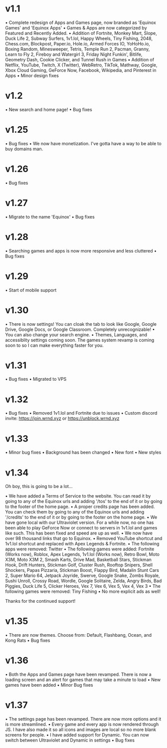 # v1.1
• Complete redesign of Apps and Games page, now branded as 'Equinox Games' and 'Equinox Apps'
• Games & Apps are now categorized by Featured and Recently Added.
• Addition of Fortnite, Monkey Mart, Slope, Duck Life 2, Subway Surfers, 1v1.lol, Happy Wheels, Tiny Fishing, 2048, Chess.com, Blockpost, Paper.io, Hole.io, Armed Forces IO, YoHoHo.io, Boxing Random, Minesweeper, Tetris, Temple Run 2, Pacman, Granny, Learn to Fly 2, Fireboy and Watergirl 3, Friday Night Funkin', Bitlife, Geometry Dash, Cookie Clicker, and Tunnel Rush in Games
• Addition of Netflix, YouTube, Twitch, X (Twitter), WebRetro, TikTok, Mathway, Google, Xbox Cloud Gaming, GeForce Now, Facebook, Wikipedia, and Pinterest in Apps
• Minor design fixes

# v1.2
• New search and home page!
• Bug fixes

# v1.25
• Bug fixes
• We now have monetization. I've gotta have a way to be able to buy domains man.

# v1.26
• Bug fixes

# v1.27
• Migrate to the name 'Equinox'
• Bug fixes

# v1.28 
• Searching games and apps is now more responsive and less cluttered
• Bug fixes

# v1.29
• Start of mobile support

# v1.30
• There is now settings! You can cloak the tab to look like Google, Google Drive, Google Docs, or Google Classroom. Completely unrecognizable! 
• You can also change your search engine.
• Themes, Languages, and accessiblity settings coming soon. The games system revamp is coming soon to so I can make everything faster for you.

# v1.31
• Bug fixes
• Migrated to VPS

# v1.32
• Bug fixes
• Removed 1v1.lol and Fortnite due to issues
• Custom discord invite: https://join.wrnd.xyz or https://unblock.wrnd.xyz

# v1.33
• Minor bug fixes
• Background has been changed
• New font
• New styles

# v1.34
Oh boy, this is going to be a lot...

• We have added a Terms of Service to the website. You can read it by going to any of the Equinox urls and adding '/tos' to the end of it or by going to the footer of the home page.
• A proper credits page has been added. You can check them by going to any of the Equinox urls and adding '/credits' to the end of it or by going to the footer on the home page.
• We have gone local with our Ultraviolet version. For a while now, no one has been able to play GeForce Now or connect to servers in 1v1.lol and games like such. This has been fixed and speed are up as well.
• We now have over 98 thousand links that go to Equinox.
• Removed YouTube shortcut and 1v1.lol shortcut and replaced with Apex Legends & Fortnite.
• The following apps were removed: Twitter
• The following games were added: Fortnite (Works now), Roblox, Apex Legends, 1v1.lol (Works now), Retro Bowl, Moto X3M, Moto X3M 2, Smash Karts, Drive Mad, Basketball Stars, Stickman Hook, Drift Hunters, Stickman Golf, Cluster Rush, Rooftop Snipers, Shell Shockers, Papas Pizzaria, Stickman Boost, Flappy Bird, Madalin Stunt Cars 2, Super Mario 64, Jetpack Joyride, Swerve, Google Snake, Zombs Royale, Sushi Unroll, Crossy Road, Wordle, Google Solitaire, Zelda, Angry Birds, Bad Piggies, Duck Life 5, Clicker Heroes, Vex 7, Vex 6, Vex 5, Vex 4, Vex 3
• The following games were removed: Tiny Fishing
• No more explicit ads as well!

Thanks for the continued support!

# v1.35
• There are now themes. Choose from: Default, Flashbang, Ocean, and Kong Rats
• Bug fixes

# v1.36
• Both the Apps and Games page have been revamped. There is now a loading screen and an alert for games that may take a minute to load
• New games have been added
• Minor Bug fixes

# v1.37
• The settings page has been revamped. There are now more options and it is more streamlined.
• Every game and every app is now rendered through JS. I have also made it so all icons and images are local so no more blank screens for people.
• I have added support for Dynamic. You can now switch between Ultraviolet and Dynamic in settings
• Bug fixes